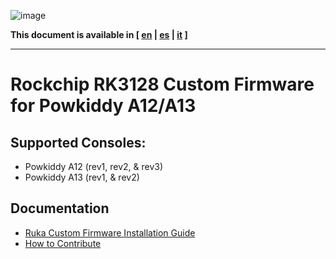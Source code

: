 ![image](https://user-images.githubusercontent.com/67930710/117461690-22bc2e80-af4e-11eb-8ac5-240f600ebe39.png)

**This document is available in [ [en](readme.md) | [es](doc/readme_es.md) | [it](doc/readme_it.md) ]**

---

# Rockchip RK3128 Custom Firmware for Powkiddy A12/A13

## Supported Consoles:

* Powkiddy A12 (rev1, rev2, & rev3)
* Powkiddy A13 (rev1, & rev2)

## Documentation

* [Ruka Custom Firmware Installation Guide](doc/install.md)
* [How to Contribute](CONTRIBUTING.md)
